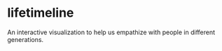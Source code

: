 # lifetimeline
An interactive visualization to help us empathize with people in different generations.
